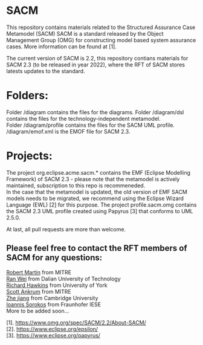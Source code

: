 # SACM
This repository contains materials related to the Structured Assurance Case Metamodel (SACM)
SACM is a standard released by the Object Management Group (OMG) for constructing model based system assurance cases.
More information can be found at [1].

The current version of SACM is 2.2, this repository contians materials for SACM 2.3 (to be released in year 2022), where the RFT of SACM stores latests updates to the standard.

# Folders:

Folder /diagram contains the files for the diagrams. 
Folder /diagram/dsl contains the files for the technology-independent metamodel.\
Folder /diagram/profile contains the files for the SACM UML profile.
/diagram/emof.xml is the EMOF file for SACM 2.3.

# Projects:
The project org.eclipse.acme.sacm.* contains the EMF (Eclipse Modelling Framework) of SACM 2.3 - please note that the metamodel is actively maintained, subscription to this repo is recommeneded.  
In the case that the metamodel is updated, the old version of EMF SACM models needs to be migrated, we recommend using the Eclipse Wizard Language (EWL) [2] for this purpose.   The project profile.sacm.omg contains the SACM 2.3 UML profile created using Papyrus [3] that conforms to UML 2.5.0.   

At last, all pull requests are more than welcome.

## Please feel free to contact the RFT members of SACM for any questions:

[Robert Martin](ramartin@mitre.org) from MITRE  
[Ran Wei](ranwei@dlut.edu.cn) from Dalian University of Technology  
[Richard Hawkins](richard.hawkins@york.ac.uk) from University of York  
[Scott Ankrum](ankrums@mitre.org) from MITRE  
[Zhe jiang](zhe.jiang@cam.ac.uk) from Cambridge University  
[Ioannis Sorokos](ioannis.sorokos@iese.fraunhofer.de) from Fraunhofer IESE  
More to be added soon...

[1]. https://www.omg.org/spec/SACM/2.2/About-SACM/  
[2]. https://www.eclipse.org/epsilon/  
[3]. https://www.eclipse.org/papyrus/
